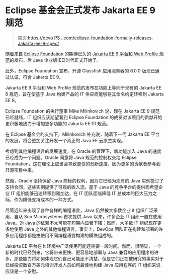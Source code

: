 # Eclipse 基金会正式发布 Jakarta EE 9 规范

> 原文:[https://devo PS . com/eclipse-foundation-formally-releases-Jakarta-ee-9-spec/](https://devops.com/eclipse-foundation-formally-releases-jakarta-ee-9-spec/)

随着来自 [Eclipse Foundation](https://devops.com/?s=Eclipse%20Foundation) 的期待已久的 [Jakarta EE 9 平台和 Web Profile 规范](https://www.globenewswire.com/news-release/2020/12/08/2141176/0/en/The-Jakarta-EE-Working-Group-Releases-Jakarta-EE-9-Specifications-to-Lay-the-Foundation-for-True-Cloud-Native-Java.html)的发布，后 Java 企业版(EE)时代正式开始了。

此外，Eclipse Foundation 宣布，开源 Glassfish 应用服务器的 6.0.0 版现已通过认证，符合 Jakarta EE 9。

Jakarta EE 9 平台和 Web Profile 规范的发布在功能上等同于现有的 Jakarta EE 8 规范，旨在使基于 Java 构建产品的 IT 供应商能够将其命名约定转移到 Jakarta EE 9。

Eclipse Foundation 的执行董事 Mike Milinkovich 说，现在 Jakarta EE 9 规范已经就绪，IT 组织应该期望看到 Eclipse Foundation 的成员对该项目的贡献开始更积极地致力于增加更多功能的 Jakarta EE 10 规范。

在 Eclipse 基金会的支持下，Milinkovich 补充说，随着下一代 Jakarta EE 平台的发展，将会更加关注开发一个真正的 Java EE 云原生实现。

考虑到其他编程语言的发展速度，在 Oracle 的管理下，新功能加入 Java 的速度已经成为一个问题。Oracle 同意将 Java 规范的控制权交给 Eclipse Foundation，这在理论上应该会导致更快的创新速度，因为更多的贡献者参与到开源项目中来。

然而，Oracle 坚持保留 Java 商标的权利，因为它已经为现有的 Java 实例签订了支持合同，这些实例提供了可观的收入流。基于 Java 的竞争平台的提供商希望企业 IT 组织能够迅速转移到雅加达，在 IT 团队面临降低 IT 总成本的巨大压力之际，作为降低支持成本的一种方式。

尽管近年来出现了各种各样的编程语言，Java 仍然被大多数企业 it 组织广泛采用，自从 Sun Microsystems 首次提供 Java 以来，许多企业 IT 组织一直在使用 Java。对 Java 的依赖不太可能在短期内显著下降；然而，大多数 IT 组织现在更多地使用 Java 之外的其他编程语言。事实上，DevOps 团队正在构建和部署的许多应用程序都是由使用不同编程语言构建的模块组成的。

Jakarta EE 平台在 It 环境中广泛使用可能还需要一段时间。然而，很明显，一个新的时代已经到来，它将带来更快、更容易地部署与 Java 兼容的应用程序的进步。那些能力将如何体现它们自己可能还不清楚，但是它们正在被研究的事实对于已经投资数百万美元培训开发人员如何最佳地构建 Java 应用程序的 IT 组织来说应该是一个安慰。